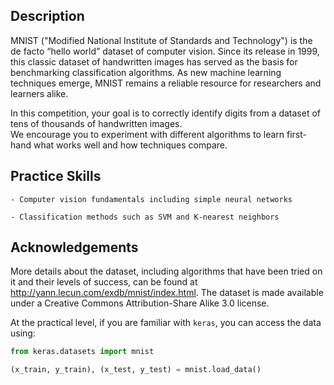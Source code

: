 ## Description
MNIST ("Modified National Institute of Standards and Technology") is the de facto “hello world” dataset of computer vision. Since its release in 1999, this classic dataset of handwritten images has served as the basis for benchmarking classification algorithms. As new machine learning techniques emerge, MNIST remains a reliable resource for researchers and learners alike.

In this competition, your goal is to correctly identify digits from a dataset of tens of thousands of handwritten images.  
We encourage you to experiment with different algorithms to learn first-hand what works well and how techniques compare.

## Practice Skills
	- Computer vision fundamentals including simple neural networks

	- Classification methods such as SVM and K-nearest neighbors

## Acknowledgements 
More details about the dataset, including algorithms that have been tried on it and their levels of success, can be found at http://yann.lecun.com/exdb/mnist/index.html. The dataset is made available under a Creative Commons Attribution-Share Alike 3.0 license.

At the practical level, if you are familiar with `keras`, you can access the data using:

```python
from keras.datasets import mnist

(x_train, y_train), (x_test, y_test) = mnist.load_data()
```
